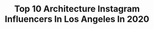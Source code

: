 ---
title: Top 10 Architecture Instagram Influencers In Los Angeles In 2020
description: >-
  Find top architecture Instagram influencers in Los Angeles in 2020. Most popular hashtags: #architecture #losangeles #sanfrancisco #broker.
platform: Instagram
profiles:
  - username: "karamanndesign"
    fullname: >-
      Kara Mann
    location: "United States"
    followers: 28225
    engagement: 226
    commentsToLikes: 0.024890
    id: ck5hog0bgphu90i11sjbpwd5n
    verified: true
    hashtags: "#karamannbts, #oopsididitagain, #process, #earthday"
  - username: "harrisondesign"
    fullname: >-
      Harrison Design
    location: "United States"
    followers: 35948
    engagement: 211
    commentsToLikes: 0.021494
    id: ck5c7qg6380bn0i11pyzwmix2
    verified: false
    hashtags: "#palladioawards, #highriseliving, #fireplacedesign, #frenchregency"
  - username: "amandagnwn"
    fullname: >-
      Amanda Gunawan
    location: "United States"
    followers: 134375
    engagement: 148
    commentsToLikes: 0.012972
    id: ckap0vur9s1jv0i78tnm0h31d
    verified: false
    hashtags: "#keepingsaneinthemembrane, #nonewfriends"
  - username: "landrydesigngroup"
    fullname: >-
      Landry Design Group
    location: "United States"
    followers: 29403
    engagement: 134
    commentsToLikes: 0.014921
    id: ck5hi8jjfc7eq0i114o40ianv
    verified: false
    hashtags: "#oldworld, #outdoorliving, #gathering, #architecturelovers"
  - username: "george.townley"
    fullname: >-
      George Townley
    location: "United States"
    followers: 20877
    engagement: 884
    commentsToLikes: 0.073066
    id: ck6uetmrwt0wd0j71mdpgat0l
    verified: false
    hashtags: "#hollywood, #randysdonuts, #giveaway, #stahlhouse"
  - username: "theoppenheimgroup"
    fullname: >-
      The Oppenheim Group
    location: "United States"
    followers: 54461
    engagement: 369
    commentsToLikes: 0.032190
    id: ck0w5koso442t0i19jczo1duw
    verified: true
    hashtags: "#realtor, #home, #photography, #netflix"
  - username: "younghuh"
    fullname: >-
      younghuh
    location: "United States"
    followers: 57905
    engagement: 92
    commentsToLikes: 0.074155
    id: ck6tic2re0fpc0j71r4r5eza5
    verified: false
    hashtags: "#visitbritain, #zoom, #chocolateboxcottage, #facades"
  - username: "gogosrealestate"
    fullname: >-
      Gogo Bethke - Brokered by Exp
    location: "United States"
    followers: 46234
    engagement: 94
    commentsToLikes: 0.079647
    id: ck5cc59dtgqw90i11j2w1tc5v
    verified: false
    hashtags: "#winning, #architecture, #detroitfreepress, #soulsearching"
  - username: "realestate"
    fullname: >-
      @RealEstate
    location: "United States"
    followers: 87828
    engagement: 119
    commentsToLikes: 0.017563
    id: ck13b75i4u0ju0i19q6edh4b0
    verified: false
    hashtags: "#helipad, #leasingagent, #slide, #paris"
  - username: "marmolradziner"
    fullname: >-
      Marmol Radziner
    location: "United States"
    followers: 37800
    engagement: 365
    commentsToLikes: 0.017445
    id: ck0tzxsqwrwq70i19shh9oyx5
    verified: false
    hashtags: "#chromasf, #marmolradzinerlandscape, #hawaiiarchitecture, #sullivancanyon"
---